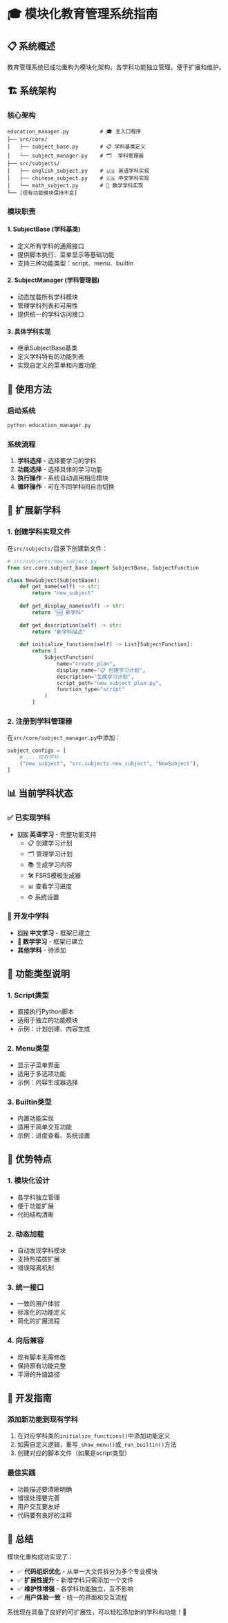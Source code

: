 # 🎓 模块化教育管理系统指南

## 📋 系统概述

教育管理系统已成功重构为模块化架构，各学科功能独立管理，便于扩展和维护。

## 🏗️ 系统架构

### 核心架构
```
education_manager.py          # 🎓 主入口程序
├── src/core/
│   ├── subject_base.py       # 📋 学科基类定义
│   └── subject_manager.py    # 🗂️  学科管理器
├── src/subjects/
│   ├── english_subject.py    # 🇺🇸 英语学科实现
│   ├── chinese_subject.py    # 🇨🇳 中文学科实现
│   └── math_subject.py       # 🔢 数学学科实现
└── [现有功能模块保持不变]
```

### 模块职责

#### 1. **SubjectBase** (学科基类)
- 定义所有学科的通用接口
- 提供脚本执行、菜单显示等基础功能
- 支持三种功能类型：script、menu、builtin

#### 2. **SubjectManager** (学科管理器)  
- 动态加载所有学科模块
- 管理学科列表和可用性
- 提供统一的学科访问接口

#### 3. **具体学科实现**
- 继承SubjectBase基类
- 定义学科特有的功能列表
- 实现自定义的菜单和内置功能

## 🚀 使用方法

### 启动系统
```bash
python education_manager.py
```

### 系统流程
1. **学科选择** - 选择要学习的学科
2. **功能选择** - 选择具体的学习功能
3. **执行操作** - 系统自动调用相应模块
4. **循环操作** - 可在不同学科间自由切换

## 🔧 扩展新学科

### 1. 创建学科实现文件
在`src/subjects/`目录下创建新文件：
```python
# src/subjects/new_subject.py
from src.core.subject_base import SubjectBase, SubjectFunction

class NewSubject(SubjectBase):
    def get_name(self) -> str:
        return "new_subject"
    
    def get_display_name(self) -> str:
        return "🆕 新学科"
    
    def get_description(self) -> str:
        return "新学科描述"
    
    def initialize_functions(self) -> List[SubjectFunction]:
        return [
            SubjectFunction(
                name="create_plan",
                display_name="📋 创建学习计划",
                description="生成学习计划",
                script_path="new_subject_plan.py",
                function_type="script"
            )
        ]
```

### 2. 注册到学科管理器
在`src/core/subject_manager.py`中添加：
```python
subject_configs = [
    # ... 现有学科
    ("new_subject", "src.subjects.new_subject", "NewSubject"),
]
```

## 📊 当前学科状态

### ✅ 已实现学科
- **🇺🇸 英语学习** - 完整功能支持
  - 📋 创建学习计划
  - 🗂️  管理学习计划  
  - 📚 生成学习内容
  - 🛠️  FSRS模板生成器
  - 📊 查看学习进度
  - ⚙️  系统设置

### 🚧 开发中学科
- **🇨🇳 中文学习** - 框架已建立
- **🔢 数学学习** - 框架已建立
- **其他学科** - 待添加

## 🎯 功能类型说明

### 1. **Script类型**
- 直接执行Python脚本
- 适用于独立的功能模块
- 示例：计划创建、内容生成

### 2. **Menu类型**  
- 显示子菜单界面
- 适用于多选项功能
- 示例：内容生成器选择

### 3. **Builtin类型**
- 内置功能实现
- 适用于简单交互功能
- 示例：进度查看、系统设置

## 🔄 优势特点

### 1. **模块化设计**
- 各学科独立管理
- 便于功能扩展
- 代码结构清晰

### 2. **动态加载**
- 自动发现学科模块
- 支持热插拔扩展
- 错误隔离机制

### 3. **统一接口**
- 一致的用户体验
- 标准化的功能定义
- 简化的扩展流程

### 4. **向后兼容**
- 现有脚本无需修改
- 保持原有功能完整
- 平滑的升级路径

## 📝 开发指南

### 添加新功能到现有学科
1. 在对应学科类的`initialize_functions()`中添加功能定义
2. 如需自定义逻辑，重写`_show_menu()`或`_run_builtin()`方法
3. 创建对应的脚本文件（如果是script类型）

### 最佳实践
- 功能描述要清晰明确
- 错误处理要完善
- 用户交互要友好
- 代码要有良好的注释

## 🎉 总结

模块化重构成功实现了：
- ✅ **代码组织优化** - 从单一大文件拆分为多个专业模块
- ✅ **扩展性提升** - 新增学科只需添加一个文件
- ✅ **维护性增强** - 各学科功能独立，互不影响
- ✅ **用户体验一致** - 统一的界面和交互流程

系统现在具备了良好的可扩展性，可以轻松添加新的学科和功能！🚀
